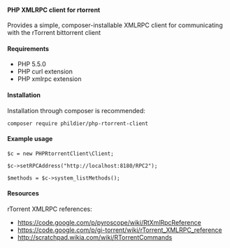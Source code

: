 #### PHP XMLRPC client for rtorrent

Provides a simple, composer-installable XMLRPC client for communicating with the rTorrent bittorrent client

#### Requirements

- PHP 5.5.0
- PHP curl extension
- PHP xmlrpc extension

#### Installation

Installation through composer is recommended:

`composer require phildier/php-rtorrent-client`

#### Example usage

```
$c = new PHPRtorrentClient\Client;

$c->setRPCAddress("http://localhost:8180/RPC2");

$methods = $c->system_listMethods();
```

#### Resources

rTorrent XMLRPC references:

- https://code.google.com/p/pyroscope/wiki/RtXmlRpcReference
- https://code.google.com/p/gi-torrent/wiki/rTorrent_XMLRPC_reference
- http://scratchpad.wikia.com/wiki/RTorrentCommands
